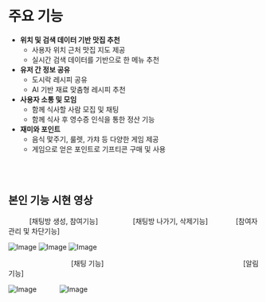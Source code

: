 # 주요 기능


- **위치 및 검색 데이터 기반 맛집 추천**
    - 사용자 위치 근처 맛집 지도 제공
    - 실시간 검색 데이터를 기반으로 한 메뉴 추천
- **유저 간 정보 공유**
    - 도시락 레시피 공유
    - AI 기반 재료 맞춤형 레시피 추천
- **사용자 소통 및 모임**
    - 함께 식사할 사람 모집 및 채팅
    - 함께 식사 후 영수증 인식을 통한 정산 기능
- **재미와 포인트**
    - 음식 맟주기, 룰렛, 가챠 등 다양한 게임 제공
    - 게임으로 얻은 포인트로 기프티콘 구매 및 사용
<br>
<br>


 ## 본인 기능 시현 영상
    [채팅방 생성, 참여기능]     [채팅방 나가기, 삭제기능]    [참여자 관리 및 차단기능]
 
 ![Image](https://github.com/user-attachments/assets/65b91e0e-5885-4d09-a700-b25c8c13cb0b) 
 ![Image](https://github.com/user-attachments/assets/6d04a2e5-767b-4884-8759-22a45fedf3e9)
 ![Image](https://github.com/user-attachments/assets/24551d6a-6b8a-449f-a4ec-0c973722a108)

 
          [채팅 기능]                    [알림 기능]
 
![Image](https://github.com/user-attachments/assets/9504126e-dd9a-466c-873a-6e1e175f16c3)   
![Image](https://github.com/user-attachments/assets/1dc62294-bcf5-4348-affb-b82e82ec267c)


